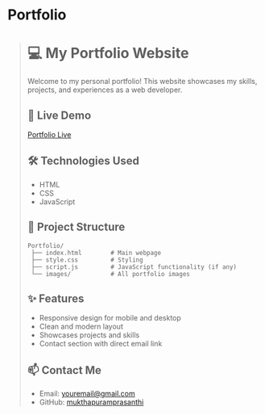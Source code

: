 # Portfolio
> # 💻 My Portfolio Website
>
> Welcome to my personal portfolio! This website showcases my skills, projects, and experiences as a web developer.
>
> ## 🔗 Live Demo
> [Portfolio Live](https://mukthapuramprasanthi.github.io/Portfolio/)
>
> ## 🛠️ Technologies Used
> - HTML
> - CSS
> - JavaScript
>
> ## 📂 Project Structure
> ```
> Portfolio/
>  ├── index.html        # Main webpage
>  ├── style.css         # Styling
>  ├── script.js         # JavaScript functionality (if any)
>  └── images/           # All portfolio images
> ```
>
> ## ✨ Features
> - Responsive design for mobile and desktop
> - Clean and modern layout
> - Showcases projects and skills
> - Contact section with direct email link
>
> ## 📫 Contact Me
> - Email: [youremail@gmail.com](mailto:youremail@gmail.com)
> - GitHub: [mukthapuramprasanthi](https://github.com/mukthapuramprasanthi)
